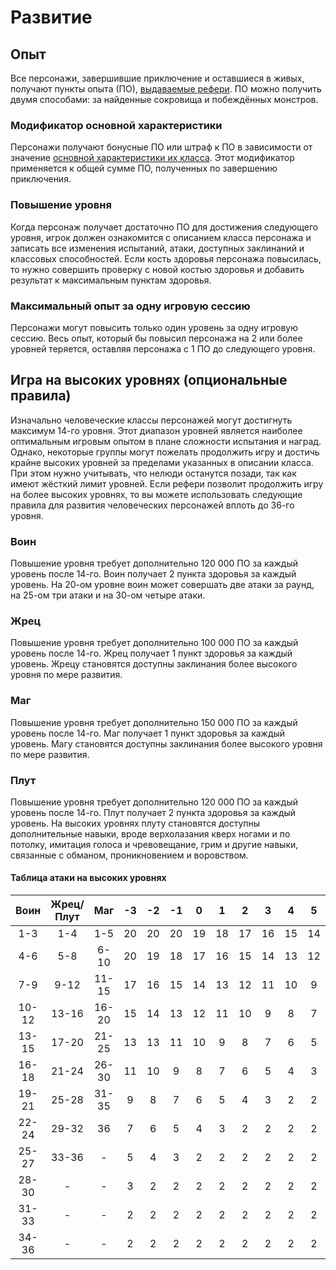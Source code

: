 # Развитие

## Опыт

Все персонажи, завершившие приключение и оставшиеся в живых, получают пункты опыта (ПО), [выдаваемые рефери](temp). ПО можно получить двумя способами: за найденные сокровища и побеждённых монстров.

### Модификатор основной характеристики

Персонажи получают бонусные ПО или штраф к ПО в зависимости от значение [основной характеристики их класса](ability-scores.md#основные-характеристики). Этот модификатор применяется к общей сумме ПО, полученных по завершению приключения.

### Повышение уровня

Когда персонаж получает достаточно ПО для достижения следующего уровня, игрок должен ознакомится с описанием класса персонажа и записать все изменения испытаний, атаки, доступных заклинаний и классовых способностей. Если кость здоровья персонажа повысилась, то нужно совершить проверку с новой костью здоровья и добавить результат к максимальным пунктам здоровья.

### Максимальный опыт за одну игровую сессию

Персонажи могут повысить только один уровень за одну игровую сессию. Весь опыт, который бы повысил персонажа на 2 или более уровней теряется, оставляя персонажа с 1 ПО до следующего уровня.

## Игра на высоких уровнях (опциональные правила)

Изначально человеческие классы персонажей могут достигнуть максимум 14-го уровня. Этот диапазон уровней является наиболее оптимальным игровым опытом в плане сложности испытания и наград. Однако, некоторые группы могут пожелать продолжить игру и достичь крайне высоких уровней за пределами указанных в описании класса. При этом нужно учитывать, что нелюди останутся позади, так как имеют жёсткий лимит уровней. Если рефери позволит продолжить игру на более высоких уровнях, то вы можете использовать следующие правила для развития человеческих персонажей вплоть до 36-го уровня.

### Воин

Повышение уровня требует дополнительно 120 000 ПО за каждый уровень после 14-го. Воин получает 2 пункта здоровья за каждый уровень. На 20-ом уровне воин может совершать две атаки за раунд, на 25-ом три атаки и на 30-ом четыре атаки.

### Жрец

Повышение уровня требует дополнительно 100 000 ПО за каждый уровень после 14-го. Жрец получает 1 пункт здоровья за каждый уровень. Жрецу становятся доступны заклинания более высокого уровня по мере развития.

### Маг

Повышение уровня требует дополнительно 150 000 ПО за каждый уровень после 14-го. Маг получает 1 пункт здоровья за каждый уровень. Магу становятся доступны заклинания более высокого уровня по мере развития.

### Плут

Повышение уровня требует дополнительно 120 000 ПО за каждый уровень после 14-го. Плут получает 2 пункта здоровья за каждый уровень. На высоких уровнях плуту становятся доступны дополнительные навыки, вроде верхолазания кверх ногами и по потолку, имитация голоса и чревовещание, грим и другие навыки, связанные с обманом, проникновением и воровством.

#### Таблица атаки на высоких уровнях

| Воин  | Жрец/Плут |  Маг  |  -3   |  -2   |  -1   |   0   |   1   |   2   |   3   |   4   |   5   |   6   |   7   |   8   |   9   |
| :---: | :-------: | :---: | :---: | :---: | :---: | :---: | :---: | :---: | :---: | :---: | :---: | :---: | :---: | :---: | :---: |
|  1-3  |    1-4    |  1-5  |  20   |  20   |  20   |  19   |  18   |  17   |  16   |  15   |  14   |  13   |  12   |  11   |  10   |
|  4-6  |    5-8    | 6-10  |  20   |  19   |  18   |  17   |  16   |  15   |  14   |  13   |  12   |  11   |  10   |   9   |   8   |
|  7-9  |   9-12    | 11-15 |  17   |  16   |  15   |  14   |  13   |  12   |  11   |  10   |   9   |   8   |   7   |   6   |   5   |
| 10-12 |   13-16   | 16-20 |  15   |  14   |  13   |  12   |  11   |  10   |   9   |   8   |   7   |   6   |   5   |   4   |   3   |
| 13-15 |   17-20   | 21-25 |  13   |  13   |  11   |  10   |   9   |   8   |   7   |   6   |   5   |   4   |   3   |   2   |   2   |
| 16-18 |   21-24   | 26-30 |  11   |  10   |   9   |   8   |   7   |   6   |   5   |   4   |   3   |   2   |   2   |   2   |   2   |
| 19-21 |   25-28   | 31-35 |   9   |   8   |   7   |   6   |   5   |   4   |   3   |   2   |   2   |   2   |   2   |   2   |   2   |
| 22-24 |   29-32   |  36   |   7   |   6   |   5   |   4   |   3   |   2   |   2   |   2   |   2   |   2   |   2   |   2   |   2   |
| 25-27 |   33-36   |   -   |   5   |   4   |   3   |   2   |   2   |   2   |   2   |   2   |   2   |   2   |   2   |   2   |   2   |
| 28-30 |     -     |   -   |   3   |   2   |   2   |   2   |   2   |   2   |   2   |   2   |   2   |   2   |   2   |   2   |   2   |
| 31-33 |     -     |   -   |   2   |   2   |   2   |   2   |   2   |   2   |   2   |   2   |   2   |   2   |   2   |   2   |   2   |
| 34-36 |     -     |   -   |   2   |   2   |   2   |   2   |   2   |   2   |   2   |   2   |   2   |   2   |   2   |   2   |   2   |
